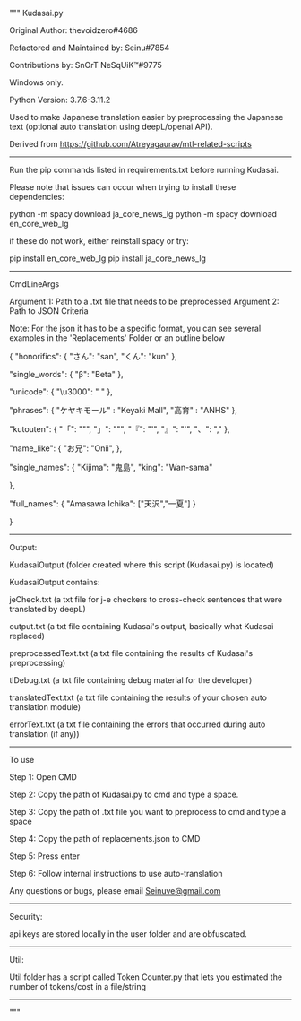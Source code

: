 """
Kudasai.py

Original Author: thevoidzero#4686

Refactored and Maintained by: Seinu#7854

Contributions by: SnOrT NeSqUiK™#9775

Windows only.

Python Version: 3.7.6-3.11.2

Used to make Japanese translation easier by preprocessing the Japanese text (optional auto translation using deepL/openai API).

Derived from https://github.com/Atreyagaurav/mtl-related-scripts

---------------------------------------------------------------------------------------------------------------------------------------------------

Run the pip commands listed in requirements.txt before running Kudasai.

Please note that issues can occur when trying to install these dependencies:

python -m spacy download ja_core_news_lg
python -m spacy download en_core_web_lg

if these do not work, either reinstall spacy or try:

pip install en_core_web_lg
pip install ja_core_news_lg

---------------------------------------------------------------------------------------------------------------------------------------------------

CmdLineArgs

Argument 1: Path to a .txt file that needs to be preprocessed
Argument 2: Path to JSON Criteria

Note:
For the json it has to be a specific format, you can see several examples in the 'Replacements' Folder or an outline below

{
  "honorifics": {
    "さん": "san",
    "くん": "kun"
  },

  "single_words": {
    "β": "Beta"
  },

  "unicode": {
    "\u3000": " "
  },

  "phrases": {
    "ケヤキモール" : "Keyaki Mall",
    "高育" : "ANHS"
  },

  "kutouten": {
    "「": "\"",
    "」": "\"",
    "『": "'",
    "』": "'",
    "、": ","
  },

  "name_like": {
    "お兄": "Onii",
  },

  "single_names": {
    "Kijima": "鬼島",
    "king": "Wan-sama"

  },

  "full_names": {
    "Amasawa Ichika": ["天沢","一夏"]
  }

}

---------------------------------------------------------------------------------------------------------------------------------------------------

Output: 

KudasaiOutput (folder created where this script (Kudasai.py) is located)

KudasaiOutput contains:

jeCheck.txt (a txt file for j-e checkers to cross-check sentences that were translated by deepL)

output.txt (a txt file containing Kudasai's output, basically what Kudasai replaced)

preprocessedText.txt (a txt file containing the results of Kudasai's preprocessing)

tlDebug.txt (a txt file containing debug material for the developer)

translatedText.txt (a txt file containing the results of your chosen auto translation module)

errorText.txt (a txt file containing the errors that occurred during auto translation (if any))

---------------------------------------------------------------------------------------------------------------------------------------------------

To use

Step 1: Open CMD

Step 2: Copy the path of Kudasai.py to cmd and type a space.

Step 3: Copy the path of .txt file you want to preprocess to cmd and type a space

Step 4: Copy the path of replacements.json to CMD

Step 5: Press enter

Step 6: Follow internal instructions to use auto-translation

Any questions or bugs, please email Seinuve@gmail.com

---------------------------------------------------------------------------------------------------------------------------------------------------

Security:

api keys are stored locally in the user folder and are obfuscated.

---------------------------------------------------------------------------------------------------------------------------------------------------

Util:

Util folder has a script called Token Counter.py that lets you estimated the number of tokens/cost in a file/string

---------------------------------------------------------------------------------------------------------------------------------------------------

"""
